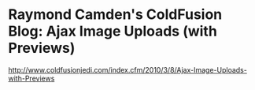 <!--
id: 436903440
link: http://kevinisom.info/post/436903440/raymond-camdens-coldfusion-blog-ajax-image-uploads
slug: raymond-camdens-coldfusion-blog-ajax-image-uploads
date: Wed Mar 10 2010 03:38:40 GMT+1300 (NZDT)
raw: {"blog_name":"kevinisom","id":436903440,"post_url":"http://kevinisom.info/post/436903440/raymond-camdens-coldfusion-blog-ajax-image-uploads","slug":"raymond-camdens-coldfusion-blog-ajax-image-uploads","type":"link","date":"2010-03-09 14:38:40 GMT","timestamp":1268145520,"state":"published","format":"html","reblog_key":"5bnMwaBT","tags":[],"short_url":"http://tmblr.co/Zw68YyQ2fuG","highlighted":[],"feed_item":"http://www.coldfusionjedi.com/index.cfm/2010/3/8/Ajax-Image-Uploads-with-Previews","from_feed_id":"650234","note_count":0,"title":"Raymond Camden's ColdFusion Blog: Ajax Image Uploads (with Previews)","url":"http://www.coldfusionjedi.com/index.cfm/2010/3/8/Ajax-Image-Uploads-with-Previews","description":""}
publish: 2010-03-010
tags: 
title: Raymond Camden's ColdFusion Blog: Ajax Image Uploads (with Previews)
-->


Raymond Camden's ColdFusion Blog: Ajax Image Uploads (with Previews)
====================================================================

<http://www.coldfusionjedi.com/index.cfm/2010/3/8/Ajax-Image-Uploads-with-Previews>

